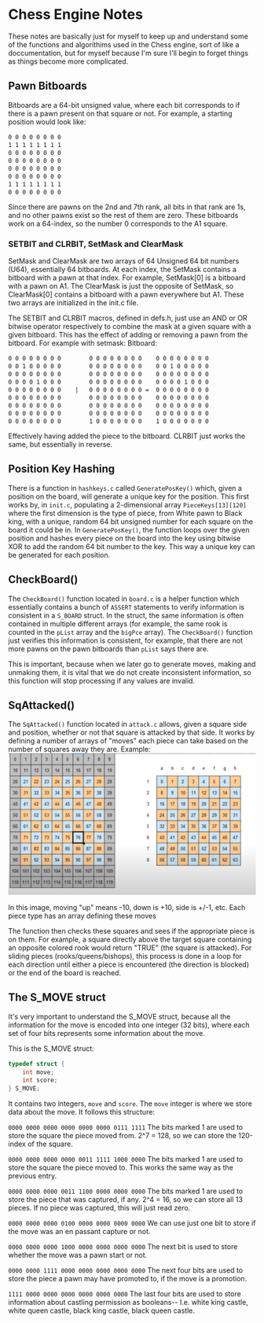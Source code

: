 # Chess Engine Notes
These notes are basically just for myself to keep up and understand some of the functions and algorithims used in the Chess engine, sort of like a doccumentation, but for myself because I'm sure I'll begin to forget things as things become more complicated.

## Pawn Bitboards
Bitboards are a 64-bit unsigned value, where each bit corresponds to if there is a pawn present on that square or not. For example, a starting position would look like:
```bin
0 0 0 0 0 0 0 0
1 1 1 1 1 1 1 1
0 0 0 0 0 0 0 0
0 0 0 0 0 0 0 0
0 0 0 0 0 0 0 0
0 0 0 0 0 0 0 0 
1 1 1 1 1 1 1 1
0 0 0 0 0 0 0 0 
```
Since there are pawns on the 2nd and 7th rank, all bits in that rank are 1s, and no other pawns exist so the rest of them are zero. These bitboards work on a 64-index, so the number 0 corresponds to the A1 square.

### SETBIT and CLRBIT, SetMask and ClearMask

SetMask and ClearMask are two arrays of 64 Unsigned 64 bit numbers (U64), essentially 64 bitboards. At each index, the SetMask contains a bitboard with a pawn at that index. For example, SetMask[0] is a bitboard with a pawn on A1. The ClearMask is just the opposite of SetMask, so ClearMask[0] contains a bitboard with a pawn everywhere but A1. These two arrays are initialized in the init.c file. 

The SETBIT and CLRBIT macros, defined in defs.h, just use an AND or OR bitwise operator respectively to combine the mask at a given square with a given bitboard. This has the effect of adding or removing a pawn from the bitboard. For example with setmask:
Bitboard:
```bin
0 0 0 0 0 0 0 0        0 0 0 0 0 0 0 0    0 0 0 0 0 0 0 0
0 0 1 0 0 0 0 0        0 0 0 0 0 0 0 0    0 0 1 0 0 0 0 0
0 0 0 0 0 0 0 0        0 0 0 0 0 0 0 0    0 0 0 0 0 0 0 0
0 0 0 0 1 0 0 0        0 0 0 0 0 0 0 0    0 0 0 0 1 0 0 0
0 0 0 0 0 0 0 0    |   0 0 0 0 0 0 0 0 =  0 0 0 0 0 0 0 0
0 0 0 0 0 0 0 0        0 0 0 0 0 0 0 0    0 0 0 0 0 0 0 0
0 0 0 0 0 0 0 0        0 0 0 0 0 0 0 0    0 0 0 0 0 0 0 0
0 0 0 0 0 0 0 0        0 0 0 0 0 0 0 0    0 0 0 0 0 0 0 0
0 0 0 0 0 0 0 0        1 0 0 0 0 0 0 0    1 0 0 0 0 0 0 0
```

Effectively having added the piece to the bitboard.
CLRBIT just works the same, but essentially in reverse.

## Position Key Hashing

There is a function in `hashkeys.c` called `GeneratePosKey()` which, given a position on the board, will generate a unique key for the position. This first works by, in `init.c`, populating a 2-dimensional array `PieceKeys[13][120]` where the first dimension is the type of piece, from White pawn to Black king, with a unique, random 64 bit unsigned number for each square on the board it could be in. In `GeneratePosKey()`, the function loops over the given position and hashes every piece on the board into the key using bitwise XOR to add the random 64 bit number to the key. This way a unique key can be generated for each position.

## CheckBoard()

The `CheckBoard()` function located in `board.c` is a helper function which essentially contains a bunch of `ASSERT` statements to verify information is consistent in a `S_BOARD` struct. In the struct, the same information is often contained in multiple different arrays (for example, the same rook is counted in the `pList` array and the `bigPce` array). The `CheckBoard()` function just verifies this information is consistent, for example, that there are not more pawns on the pawn bitboards than `pList` says there are.

This is important, because when we later go to generate moves, making and unmaking them, it is vital that we do not create inconsistent information, so this function will stop processing if any values are invalid.

## SqAttacked()

The `SqAttacked()` function located in `attack.c` allows, given a square side and position, whether or not that square is attacked by that side. It works by defining a number of arrays of "moves" each piece can take based on the number of squares away they are. Example: 
![](refs/board_64_board_120.PNG)

In this image, moving "up" means -10, down is +10, side is +/-1, etc. Each piece type has an array defining these moves

The function then checks these squares and sees if the appropriate piece is on them. For example, a square directly above the target square containing an opposite colored rook would return "TRUE" (the square is attacked). For sliding pieces (rooks/queens/bishops), this process is done in a loop for each direction until either a piece is encountered (the direction is blocked) or the end of the board is reached.

## The S_MOVE struct

It's very important to understand the S_MOVE struct, because all the information for the move is encoded into one integer (32 bits), where each set of four bits represents some information about the move.

This is the S_MOVE struct:

```c
typedef struct {
    int move; 
    int score;
} S_MOVE;
```

It contains two integers, `move` and `score`. The `move` integer is where we store data about the move. It follows this structure:

`0000 0000 0000 0000 0000 0000 0111 1111`
The bits marked 1 are used to store the square the piece moved from. 2^7 = 128, so we can store the 120-index of the square.

`0000 0000 0000 0000 0011 1111 1000 0000`
The bits marked 1 are used to store the square the piece moved to. This works the same way as the previous entry.

`0000 0000 0000 0011 1100 0000 0000 0000`
The bits marked 1 are used to store the piece that was captured, if any. 2^4 = 16, so we can store all 13 pieces. If no piece was captured, this will just read zero.

`0000 0000 0000 0100 0000 0000 0000 0000`
We can use just one bit to store if the move was an en passant capture or not.

`0000 0000 0000 1000 0000 0000 0000 0000`
The next bit is used to store whether the move was a pawn start or not.

`0000 0000 1111 0000 0000 0000 0000 0000`
The next four bits are used to store the piece a pawn may have promoted to, if the move is a promotion.

`1111 0000 0000 0000 0000 0000 0000`
The last four bits are used to store information about castling permission as booleans-- I.e. white king castle, white queen castle, black king castle, black queen castle.